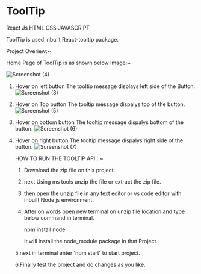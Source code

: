 # ToolTip
React Js    HTML   CSS  JAVASCRIPT


ToolTip is used inbuilt React-tooltip package.

Project Overiew:~

Home Page of ToolTip is as shown below Image:~

![Screenshot (4)](https://github.com/SidhiqAbu/ToolTip/assets/115681038/eb8b9a5a-21da-4ea6-a9b9-50814abf91b9)

1. Hover on left button The tooltip message displays left side of the Button.
 ![Screenshot (3)](https://github.com/SidhiqAbu/ToolTip/assets/115681038/4741ac64-3527-443c-b452-73e6f7466373)

3. Hover on Top button The tooltip message dispalys top of the button.
![Screenshot (5)](https://github.com/SidhiqAbu/ToolTip/assets/115681038/8186fcb8-53b6-448c-8fe5-534d9a46d88f)

4. Hover on bottom button The tooltip message dispalys bottom of the button.
![Screenshot (6)](https://github.com/SidhiqAbu/ToolTip/assets/115681038/35cff672-96df-45b8-b7ef-b72d8a7a2c8b)

6. Hover on right button The tooltip message dispalys right side of the button.
   ![Screenshot (7)](https://github.com/SidhiqAbu/ToolTip/assets/115681038/84c6d9cb-48dd-4fc7-9f9e-cd7247c199c2)


   HOW TO RUN THE TOOLTIP API : ~


   1. Download the zip file on this project.
      
   2. next Using ms tools unzip the file or extract the zip file.
      
   3. then open the unzip file in any text editor or vs code editor with inbuilt Node js environment.
    
   4. After on words open new terminal on unzip file location and type below command in terminal.
   
        npm install node
      
      It will install the node_module package in that Project.


   5.next in terminal enter 'npm start' to start project.

  
   6.Finally test the project and do changes as you like.
